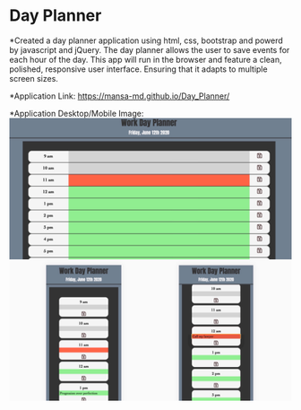 # Day Planner

*Created a day planner application using html, css, bootstrap and powerd by javascript and jQuery. The day planner allows the user to save events for each hour of the day. This app will run in the browser and feature a clean, polished, responsive user interface. Ensuring that it adapts to multiple screen sizes.


*Application Link: https://mansa-md.github.io/Day_Planner/

*Application Desktop/Mobile Image: ![](Assets/collage.JPG)


